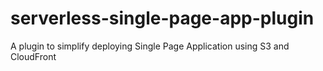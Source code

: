# serverless-single-page-app-plugin
A plugin to simplify deploying Single Page Application using S3 and CloudFront

